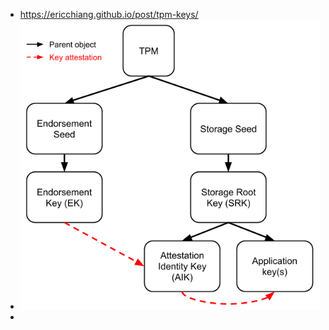 - https://ericchiang.github.io/post/tpm-keys/
- ![tpm-hierarchy.png](../assets/tpm-hierarchy_1670219045818_0.png)
-